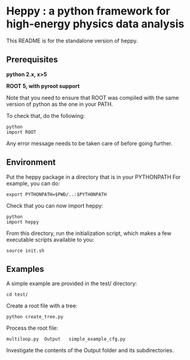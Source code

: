 Heppy : a python framework for high-energy physics data analysis
================================================================

This README is for the standalone version of heppy.

Prerequisites
-------------

**python 2.x, x>5**

**ROOT 5, with pyroot support**

Note that you need to ensure that ROOT was compiled with the same
version of python as the one in your PATH.

To check that, do the following:

    python
    import ROOT

Any error message needs to be taken care of before going further. 

Environment
-----------
Put the heppy package in a directory that is in your PYTHONPATH
For example, you can do:

    export PYTHONPATH=$PWD/..:$PYTHONPATH

Check that you can now import heppy:

    python
    import heppy 

From this directory, run the initialization script, which makes a few
executable scripts available to you:

    source init.sh


Examples
--------

A simple example are provided in the test/ directory:

    cd test/

Create a root file with a tree:

    python create_tree.py
	
Process the root file:

    multiloop.py  Output   simple_example_cfg.py

Investigate the contents of the Output folder and its subdirectories. 
